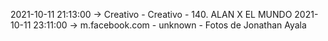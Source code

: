 2021-10-11 21:13:00 -> Creativo - Creativo - 140. ALAN X EL MUNDO
2021-10-11 23:11:00 -> m.facebook.com - unknown - Fotos de Jonathan Ayala
